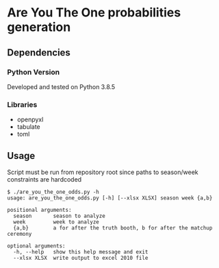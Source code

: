# Are You The One probabilities generation

## Dependencies

### Python Version

Developed and tested on Python 3.8.5

### Libraries

* openpyxl
* tabulate
* toml

## Usage

Script must be run from repository root since paths to season/week constraints are hardcoded

```
$ ./are_you_the_one_odds.py -h
usage: are_you_the_one_odds.py [-h] [--xlsx XLSX] season week {a,b}

positional arguments:
  season       season to analyze
  week         week to analyze
  {a,b}        a for after the truth booth, b for after the matchup ceremony

optional arguments:
  -h, --help   show this help message and exit
  --xlsx XLSX  write output to excel 2010 file
```
